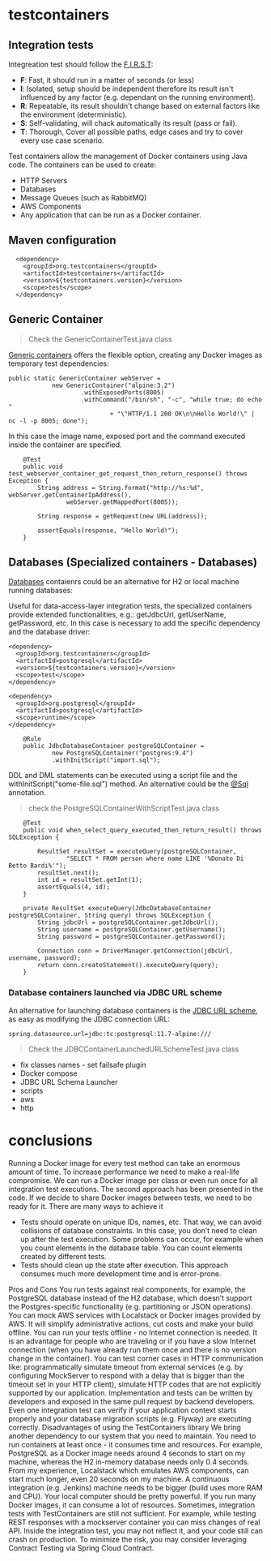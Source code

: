 # testcontainers

## Integration tests

Integreation test should follow the [F.I.R.S.T](https://medium.com/@tasdikrahman/f-i-r-s-t-principles-of-testing-1a497acda8d6):
- **F**: Fast, it should run in a matter of seconds (or less)
- **I**: Isolated, setup should be independent therefore its result isn't influenced by any factor (e.g. dependant on the running environment).
- **R**: Repeatable, its result shouldn't change based on external factors like the environment (deterministic).
- **S**: Self-validating, will chack automatically its result (pass or fail).
- **T**: Thorough, Cover all possible paths, edge cases and try to cover every use case scenario.

Test containers allow the management of Docker containers using Java code. The containers can be used to create:

- HTTP Servers
- Databases
- Message Queues (such as RabbitMQ)
- AWS Components
- Any application that can be run as a Docker container.

## Maven configuration 

```
  <dependency>
    <groupId>org.testcontainers</groupId>
    <artifactId>testcontainers</artifactId>
    <version>${testcontainers.version}</version>
    <scope>test</scope>
  </dependency>
```
## Generic Container

> Check the GenericContainerTest.java class

[Generic containers](https://www.testcontainers.org/features/creating_container/) offers the flexible option, creating any Docker images as temporary test dependencies:

```
public static GenericContainer webServer =
            new GenericContainer("alpine:3.2")
                    .withExposedPorts(8005)
                    .withCommand("/bin/sh", "-c", "while true; do echo "
                            + "\"HTTP/1.1 200 OK\n\nHello World!\" | nc -l -p 8005; done");
```
In this case the image name, exposed port and the command executed inside the container are specified.

```
    @Test
    public void test_webserver_container_get_request_then_return_response() throws Exception {
        String address = String.format("http://%s:%d", webServer.getContainerIpAddress(),
                webServer.getMappedPort(8005));

        String response = getRequest(new URL(address));

        assertEquals(response, "Hello World!");
    }
  ```
  
## Databases (Specialized containers - Databases)

[Databases](https://www.testcontainers.org/modules/databases/) contaienrs could be an alternative for H2 or local machine running databases:

Useful for data-access-layer integration tests, the specialized containers provide extended functionalities, e.g.: getJdbcUrl, getUserName, getPassword, etc.
In this case is necessary to add the specific dependency and the database driver:

```
<dependency>
  <groupId>org.testcontainers</groupId>
  <artifactId>postgresql</artifactId>
  <version>${testcontainers.version}</version>
  <scope>test</scope>
</dependency>
    
<dependency>
  <groupId>org.postgresql</groupId>
  <artifactId>postgresql</artifactId>
  <scope>runtime</scope>
</dependency>
```

```
    @Rule
    public JdbcDatabaseContainer postgreSQLContainer =
            new PostgreSQLContainer("postgres:9.4")
            .withInitScript("import.sql");
```
DDL and DML statements can be executed using a script file and the withInitScript("some-file.sql") method. An alternative could be the [@Sql](https://docs.spring.io/spring-framework/docs/5.2.0.RC1/spring-framework-reference/testing.html#spring-testing-annotation-sql) annotation.
  
> check the PostgreSQLContainerWithScriptTest.java class
  
```
    @Test
    public void when_select_query_executed_then_return_result() throws SQLException {

        ResultSet resultSet = executeQuery(postgreSQLContainer,
                "SELECT * FROM person where name LIKE '%Donato Di Betto Bardi%'");
        resultSet.next();
        int id = resultSet.getInt(1);
        assertEquals(4, id);
    }

    private ResultSet executeQuery(JdbcDatabaseContainer postgreSQLContainer, String query) throws SQLException {
        String jdbcUrl = postgreSQLContainer.getJdbcUrl();
        String username = postgreSQLContainer.getUsername();
        String password = postgreSQLContainer.getPassword();

        Connection conn = DriverManager.getConnection(jdbcUrl, username, password);
        return conn.createStatement().executeQuery(query);
    }
```

### Database containers launched via JDBC URL scheme

An alternative for launching database containers is the [JDBC URL scheme](https://www.testcontainers.org/modules/databases/jdbc/), as easy as modifying the JDBC connection URL:
 
 ```
 spring.datasource.url=jdbc:tc:postgresql:11.7-alpine:///
 ```
 > Check the JDBCContainerLaunchedURLSchemeTest.java class
 

- fix classes names - set failsafe plugin
- Docker compose
- JDBC URL Schema Launcher
- scripts
- aws
- http

# conclusions
Running a Docker image for every test method can take an enormous amount of time. To increase performance we need to make a real-life compromise. We can run a Docker image per class or even run once for all integration test executions. The second approach has been presented in the code. If we decide to share Docker images between tests, we need to be ready for it. There are many ways to achieve it

- Tests should operate on unique IDs, names, etc. That way, we can avoid collisions of database constraints. In this case, you don’t need to clean up after the test execution. Some problems can occur, for example when you count elements in the database table. You can count elements created by different tests.
- Tests should clean up the state after execution. This approach consumes much more development time and is error-prone.

Pros and Cons
You run tests against real components, for example, the PostgreSQL database instead of the H2 database, which doesn’t support the Postgres-specific functionality (e.g. partitioning or JSON operations).
You can mock AWS services with Localstack or Docker images provided by AWS. It will simplify administrative actions, cut costs and make your build offline.
You can run your tests offline - no Internet connection is needed. It is an advantage for people who are traveling or if you have a slow Internet connection (when you have already run them once and there is no version change in the container).
You can test corner cases in HTTP communication like:
programmatically simulate timeout from external services (e.g. by configuring MockServer to respond with a delay that is bigger than the timeout set in your HTTP client),
simulate HTTP codes that are not explicitly supported by our application.
Implementation and tests can be written by developers and exposed in the same pull request by backend developers.
Even one integration test can verify if your application context starts properly and your database migration scripts (e.g. Flyway) are executing correctly.
Disadvantages of using the TestContainers library
We bring another dependency to our system that you need to maintain.
You need to run containers at least once - it consumes time and resources. For example, PostgreSQL as a Docker image needs around 4 seconds to start on my machine, whereas the H2 in-memory database needs only 0.4 seconds. From my experience, Localstack which emulates AWS components, can start much longer, even 20 seconds on my machine.
A continuous integration (e.g. Jenkins) machine needs to be bigger (build uses more RAM and CPU).
Your local computer should be pretty powerful. If you run many Docker images, it can consume a lot of resources.
Sometimes, integration tests with TestContainers are still not sufficient. For example, while testing REST responses with a mockserver container you can miss changes of real API. Inside the integration test, you may not reflect it, and your code still can crash on production. To minimize the risk, you may consider leveraging Contract Testing via Spring Cloud Contract.
